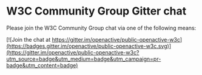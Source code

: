# W3C Community Group Gitter chat

Please join the W3C Community Group chat via one of the following means:

[![Join the chat at https://gitter.im/openactive/public-openactive-w3c](https://badges.gitter.im/openactive/public-openactive-w3c.svg)](https://gitter.im/openactive/public-openactive-w3c?utm_source=badge&utm_medium=badge&utm_campaign=pr-badge&utm_content=badge)

